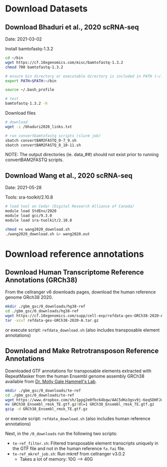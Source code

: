# Download Datasets

## Download Bhaduri et al., 2020 scRNA-seq 
Date: 2021-03-02

Install bamtofastq-1.3.2

```bash
cd ~/bin
wget https://cf.10xgenomics.com/misc/bamtofastq-1.3.2
chmod 700 bamtofastq-1.3.2

# ensure bin directory or executable directory is included in PATH (~/.bash_profile or ~/.bashrc)
export PATH=$PATH:~/bin

source ~/.bash_profile

# test
bamtofastq-1.3.2 -h
```

Download files

```bash
# download
wget -i /bhaduri2020_links.txt

# run convertbamtofastq scripts (slurm job)
sbatch convertBAM2FASTQ_0-7_9.sh  
sbatch convertBAM2FASTQ_8_10-11.sh
```

NOTE: The output directories (ie. data_##) should not exist prior to running convertBAM2FASTQ scripts.

## Download Wang et al., 2020 scRNA-seq
Date: 2021-05-28

Tools: sra-toolkit/2.10.8

```bash
# load tool on Cedar (Digital Research Alliance of Canada)
module load StdEnv/2020
module load gcc/9.3.0
module load sra-toolkit/2.10.8

chmod +x wang2020_download.sh
./wang2020_download.sh &> wang2020.out
```

# Download reference annotations

## Download Human Transcriptome Reference Annotations (GRCh38)

From the cellranger v6 downloads pages, download the human reference genome GRch38 2020. 

```bash
mkdir ./gbm_gsc/0_downloads/hg38-ref
cd ./gbm_gsc/0_downloads/hg38-ref
wget https://cf.10xgenomics.com/supp/cell-exp/refdata-gex-GRCh38-2020-A.tar.gz
tar -xzvf refdata-gex-GRCh38-2020-A.tar.gz
```

or execute script: `refdata_download.sh` (also includes transposable element annotations)

## Download and Make Retrotransposon Reference Annotations

Downloaded GTF annotations for transposable elements extracted with RepeatMasker from the human Ensembl genome assembly GRCh38 available from [Dr. Molly Gale Hammell's Lab](https://hammelllab.labsites.cshl.edu/software/#TEtranscripts).

```bash
mkdir ./gbm_gsc/0_downloads/te-ref
cd ./gbm_gsc/0_downloads/te-ref
wget https://www.dropbox.com/sh/1ppg2e0fbc64bqw/AAC5dKo3gsv9j-6eq5DHFJdha/GRCh38_Ensembl_rmsk_TE.gtf.gz?dl=1
mv GRCh38_Ensembl_rmsk_TE.gtf.gz?dl=1 GRCh38_Ensembl_rmsk_TE.gtf.gz
gzip -d GRCh38_Ensembl_rmsk_TE.gtf.gz 
```

or execute script: `refdata_download.sh` (also includes human reference annotations)

Next, in the `/0_downloads` run the following two scripts:

- `te-ref_filter.sh`: Filtered transposable element transcripts uniquely in the GTF file and not in the human reference `fa.fai` file. 
- `te-ref_mkref_job.sh`: Run mkref from cellranger v3.0.2
  - Takes a lot of memory: 10G --> 40G
